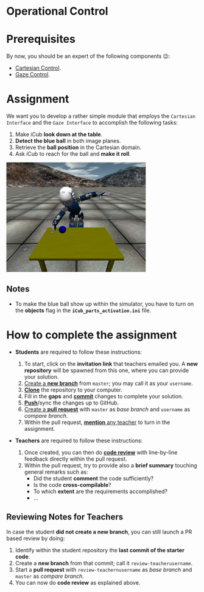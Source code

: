 Operational Control
===================

# Prerequisites
By now, you should be an expert of the following components :wink::
- [Cartesian Control](http://wiki.icub.org/iCub/main/dox/html/icub_cartesian_interface.html).
- [Gaze Control](http://wiki.icub.org/iCub/main/dox/html/icub_gaze_interface.html).

# Assignment
We want you to develop a rather simple module that employs the `Cartesian Interface`
and the `Gaze Interface` to accomplish the following tasks:

1. Make iCub **look down at the table**.
2. **Detect the blue ball** in both image planes.
3. Retrieve the **ball position** in the Cartesian domain.
4. Ask iCub to reach for the ball and **make it roll**.

![snapshot](/misc/snapshot.png)

## Notes
- To make the blue ball show up within the simulator, you have to turn on the
**objects** flag in the **`iCub_parts_activation.ini`** file.

# How to complete the assignment
- **Students** are required to follow these instructions:
    1. To start, click on the **invitation link** that teachers emailed you. A **new repository** will be spawned from this one, where you can provide your solution.
    2. [Create a **new branch**](https://help.github.com/articles/creating-and-deleting-branches-within-your-repository/) from `master`; you may call it as your `username`.
    3. [**Clone**](http://gitref.org/creating/#clone) the repository to your computer.
    4. Fill in the **gaps** and [**commit**](http://gitref.org/basic/#commit) changes to complete your solution.
    5. [**Push**](http://gitref.org/remotes/#push)/sync the changes up to GitHub.
    6. [Create a **pull request**](https://help.github.com/articles/creating-a-pull-request) with `master` as _base branch_ and `username` as _compare branch_.
    7. Within the pull request, [**mention** any teacher](https://help.github.com/articles/basic-writing-and-formatting-syntax/#mentioning-users-and-teams) to turn in the assignment.

- **Teachers** are required to follow these instructions:
    1. Once created, you can then do [**code review**](https://help.github.com/articles/about-pull-request-reviews) with line-by-line feedback directly within the pull request.
    2. Within the pull request, try to provide also a **brief summary** touching general remarks such as:
        - Did the student **comment** the code sufficiently?
        - Is the code **cross-compilable**?
        - To which **extent** are the requirements accomplished?
        - ...

## Reviewing Notes for Teachers
In case the student **did not create a new branch**, you can still launch a PR based review by doing:

1. Identify within the student repository the **last commit of the starter code**.
2. Create a **new branch** from that commit; call it `review-teacherusername`.
3. Start a **pull request** with `review-teachernusername` as _base branch_ and `master` as _compare branch_.
4. You can now do **code review** as explained above.
